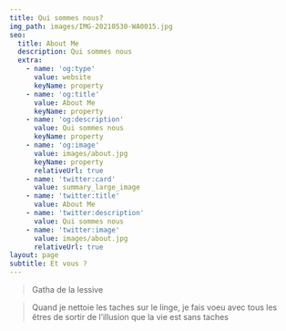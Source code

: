 ```yaml
---
title: Qui sommes nous?
img_path: images/IMG-20210530-WA0015.jpg
seo:
  title: About Me
  description: Qui sommes nous
  extra:
    - name: 'og:type'
      value: website
      keyName: property
    - name: 'og:title'
      value: About Me
      keyName: property
    - name: 'og:description'
      value: Qui sommes nous
      keyName: property
    - name: 'og:image'
      value: images/about.jpg
      keyName: property
      relativeUrl: true
    - name: 'twitter:card'
      value: summary_large_image
    - name: 'twitter:title'
      value: About Me
    - name: 'twitter:description'
      value: Qui sommes nous
    - name: 'twitter:image'
      value: images/about.jpg
      relativeUrl: true
layout: page
subtitle: Et vous ?
---
```


>Gatha de la lessive

>Quand je nettoie les taches sur le linge,
je fais voeu avec tous les êtres
de sortir de l’illusion que la vie est sans taches
